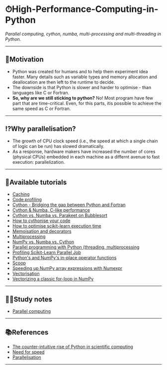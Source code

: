 # ⏱High-Performance-Computing-in-Python
*Parallel computing, cython, numba, multi-processing and multi-threading in Python.*
***

## 📌Motivation
- Python was created for humans and to help them experiment idea faster. Many details such as variable types and memory allocation and deallocation are then left to the runtime to decide.
- The downside is that Python is slower and harder to optimise - than languages like C or Fortran.
- **So, why are we still sticking to python?** No! Most program have few part that are time-critical. Even, for this parts, itis possible to achieve the same speed as C or Fortran.
***

## ⁉Why parallelisation?
- The growth of CPU clock speed (i.e., the speed at which a single chain of logic can be run) has slowed dramatically.
- As a response, hardware makers have increased the number of cores (physical CPUs) embedded in each machine as a differnt avenue to fast execution: parallelization.
***

## 🏫Available tutorials
- [Caching](https://github.com/kyaiooiayk/High-Performance-Computing-in-Python/blob/master/tutorials/GitHub_MD_rendering/Caching.ipynb)
- [Code profiling](https://github.com/kyaiooiayk/High-Performance-Computing-in-Python/blob/master/tutorials/GitHub_MD_rendering/Code_profiling.ipynb)
- [Cython - Bridging the gap between Python and Fortran](https://github.com/kyaiooiayk/High-Performance-Computing-in-Python/blob/master/tutorials/GitHub_MD_rendering/%20Cython%20-%20Bridging%20the%20gap%20between%20Python%20and%20Fortran.ipynb)
- [Cython & Numba, C-like performance](https://github.com/kyaiooiayk/High-Performance-Computing-in-Python/blob/master/tutorials/GitHub_MD_rendering/Cython%20%26%20Numba%2C%20C-like%20performance.ipynb)
- [Cython vs. Numba vs. Parakeet on Bubblesort](https://github.com/kyaiooiayk/High-Performance-Computing-in-Python/blob/master/tutorials/GitHub_MD_rendering/Cython%20vs.%20Numba%20vs.%20Parakeet%20on%20Bubblesort.ipynb)
- [How to cythonise your code](https://github.com/kyaiooiayk/High-Performance-Computing-in-Python/blob/master/tutorials/cythonizing/GitHub_MD_rendering/How%20to%20cythonize%20your%20code.ipynb)
- [How to optimise scikit-learn execution time](https://github.com/kyaiooiayk/High-Performance-Computing-in-Python/blob/master/tutorials/GitHub_MD_rendering/How%20to%20optimise%20scikit-learn%20execution%20time.ipynb)
- [Memoisation and decorators](https://github.com/kyaiooiayk/High-Performance-Computing-in-Python/blob/master/tutorials/GitHub_MD_rendering/Memoisation%20and%20decorator.ipynb)
- [Multiprocessing](https://github.com/kyaiooiayk/High-Performance-Computing-in-Python/tree/master/tutorials/Multiprocessing)
- [NumPy vs. Numba vs. Cython](https://github.com/kyaiooiayk/High-Performance-Computing-in-Python/blob/master/tutorials/GitHub_MD_rendering/NumPy%20vs.%20Numba%20vs.%20Cython.ipynb)
- [Parallel programming with Python (threading, multiprocessing](https://github.com/kyaiooiayk/High-Performance-Computing-in-Python/blob/master/tutorials/GitHub_MD_rendering/Parallel%20programming%20with%20Python%20(threading%2C%20multiprocessing).ipynb)
- [Profiling Scikit-Learn Parallel Job](https://github.com/kyaiooiayk/High-Performance-Computing-in-Python/tree/master/tutorials/Profiling_SKLearn_Parallel_Jobs)
- [Python's and NumPy's in-place operator functions](https://github.com/kyaiooiayk/High-Performance-Computing-in-Python/blob/master/tutorials/GitHub_MD_rendering/Python's%20and%20NumPy's%20in-place%20operator%20functions.ipynb)
- [Scoop](https://github.com/kyaiooiayk/High-Performance-Computing-in-Python/tree/master/tutorials/Scoop)
- [Speeding up NumPy array expressions with Numexpr](https://github.com/kyaiooiayk/High-Performance-Computing-in-Python/blob/master/tutorials/GitHub_MD_rendering/Speeding%20up%20NumPy%20array%20expressions%20with%20Numexpr.ipynb)
- [Vectorisation](https://github.com/kyaiooiayk/High-Performance-Computing-in-Python/blob/master/tutorials/GitHub_MD_rendering/Vectorisation.ipynb)
- [Vectorizing a classic for-loop in NumPy](https://github.com/kyaiooiayk/High-Performance-Computing-in-Python/blob/master/tutorials/GitHub_MD_rendering/Vectorizing%20a%20classic%20for-loop%20in%20NumPy%20.ipynb)
***

## 🧑‍🎓Study notes
- [Parallel computing](https://drive.google.com/drive/u/1/folders/13mzxrofldkbdgF_eT5EPZ1cEiCgOT78d)
***

## 📚References
- [The counter-intuitive rise of Python in scientific computing](https://cerfacs.fr/coop/fortran-vs-python)
- [Need for speed](https://github.com/QuantEcon/lecture-python-programming.notebooks/blob/master/need_for_speed.ipynb)
- [Parallelisation](https://github.com/QuantEcon/lecture-python-programming.notebooks/blob/master/parallelization.ipynb)
***
